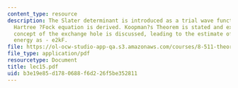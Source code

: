 ```yaml
---
content_type: resource
description: The Slater determinant is introduced as a trial wave function and the
  Hartree ?Fock equation is derived. Koopman?s Theorem is stated and explained. The
  concept of the exchange hole is discussed, leading to the estimate of the exchange
  energy as - e2kF.
file: https://ol-ocw-studio-app-qa.s3.amazonaws.com/courses/8-511-theory-of-solids-i-fall-2004/b3e19e85d1780688f6d226f5be352811_lec15.pdf
file_type: application/pdf
resourcetype: Document
title: lec15.pdf
uid: b3e19e85-d178-0688-f6d2-26f5be352811
---
```

